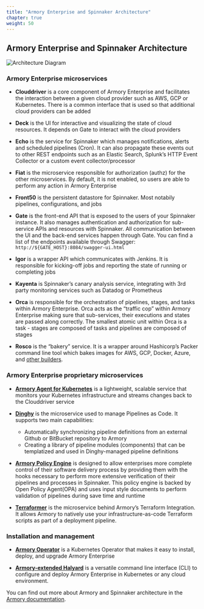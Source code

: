 ```yaml
---
title: "Armory Enterprise and Spinnaker Architecture"
chapter: true
weight: 50
---
```


## Armory Enterprise and Spinnaker Architecture

![Architecture Diagram](https://d33wubrfki0l68.cloudfront.net/82daf9f0e4d26cf5f00ca0d7d4176719c28eb6d7/8fbc7/images/overview/spinnakerarchitecture.png)


### Armory Enterprise microservices

* **Clouddriver** is a core component of Armory Enterprise and facilitates the interaction between a given cloud provider such as AWS, GCP or Kubernetes. There is a common interface that is used so that additional cloud providers can be added

* **Deck** is the UI for interactive and visualizing the state of cloud resources. It depends on Gate to interact with the cloud providers

* **Echo** is the service for Spinnaker which manages notifications, alerts and scheduled pipelines (Cron). It can also propagate these events out to other REST endpoints such as an Elastic Search, Splunk’s HTTP Event Collector or a custom event collector/processor

* **Fiat** is the microservice responsible for authorization (authz) for the other microservices. By default, it is not enabled, so users are able to perform any action in Armory Enterprise

* **Front50** is the persistent datastore for Spinnaker. Most notabily pipelines, configurations, and jobs

* **Gate** is the front-end API that is exposed to the users of your Spinnaker instance. It also manages authentication and authorization for sub-service APIs and resources with Spinnaker. All communication between the UI and the back-end services happen through Gate. You can find a list of the endpoints available through Swagger: `http://${GATE_HOST}:8084/swagger-ui.html`

* **Igor** is a wrapper API which communicates with Jenkins. It is responsible for kicking-off jobs and reporting the state of running or completing jobs

* **Kayenta** is Spinnaker’s canary analysis service, integrating with 3rd party monitoring services such as Datadog or Prometheus

* **Orca** is responsible for the orchestration of pipelines, stages, and tasks within Armory Enterprise. Orca acts as the “traffic cop” within Armory Enterprise making sure that sub-services, their executions and states are passed along correctly.
The smallest atomic unit within Orca is a task - stages are composed of tasks and pipelines are composed of stages

* **Rosco** is the “bakery” service. It is a wrapper around Hashicorp’s Packer command line tool which bakes images for AWS, GCP, Docker, Azure, and [other builders](https://www.packer.io/docs/builders).


### Armory Enterprise proprietary microservices

* [**Armory Agent for Kubernetes**](https://docs.armory.io/docs/armory-agent/) is a lightweight, scalable service that monitors your Kubernetes infrastructure and streams changes back to the Clouddriver service

* [**Dinghy**](https://docs.armory.io/docs/armory-admin/dinghy-enable/) is the microservice used to manage Pipelines as Code. It supports two main capabilities:
  - Automatically synchronizing pipeline definitions from an external Github or BitBucket repository to Armory
  - Creating a library of pipeline modules (components) that can be templatized and used in Dinghy-managed pipeline definitions

* [**Armory Policy Engine**](https://docs.armory.io/docs/armory-admin/policy-engine/policy-engine-enable/) is designed to allow enterprises more complete control of their software delivery process by providing them with the hooks necessary to perform more extensive verification of their pipelines and processes in Spinnaker. This policy engine is backed by Open Policy Agent(OPA) and uses input style documents to perform validation of pipelines during save time and runtime

* [**Terraformer**](https://docs.armory.io/docs/armory-admin/terraform-enable-integration/) is the microservice behind Armory’s Terraform Integration. It allows Armory to natively use your infrastructure-as-code Terraform scripts as part of a deployment pipeline.

### Installation and management

* [**Armory Operator**](https://docs.armory.io/docs/installation/armory-operator/) is a Kubernetes Operator that makes it easy to install, deploy, and upgrade Armory Enterprise

* [**Armory-extended Halyard**](https://docs.armory.io/docs/installation/armory-halyard/) is a versatile command line interface (CLI) to configure and deploy Armory Enterprise in Kubernetes or any cloud environment.

You can find out more about Armory and Spinnaker architecture in the [Armory documentation](https://docs.armory.io/docs/overview/architecture/).